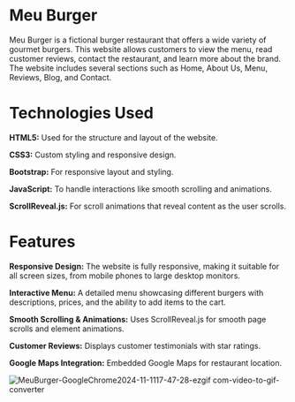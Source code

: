 # Meu Burger

Meu Burger is a fictional burger restaurant that offers a wide variety of gourmet burgers. This website allows customers to view the menu, read customer reviews, contact the restaurant, and learn more about the brand. The website includes several sections such as Home, About Us, Menu, Reviews, Blog, and Contact.

# Technologies Used

**HTML5:** Used for the structure and layout of the website.

**CSS3:** Custom styling and responsive design.

**Bootstrap:** For responsive layout and styling.

**JavaScript:** To handle interactions like smooth scrolling and animations.

**ScrollReveal.js:** For scroll animations that reveal content as the user scrolls.

# Features

**Responsive Design:** The website is fully responsive, making it suitable for all screen sizes, from mobile phones to large desktop monitors.

**Interactive Menu:** A detailed menu showcasing different burgers with descriptions, prices, and the ability to add items to the cart.

**Smooth Scrolling & Animations:** Uses ScrollReveal.js for smooth page scrolls and element animations.

**Customer Reviews:** Displays customer testimonials with star ratings.

**Google Maps Integration:** Embedded Google Maps for restaurant location.

![MeuBurger-GoogleChrome2024-11-1117-47-28-ezgif com-video-to-gif-converter](https://github.com/user-attachments/assets/e73aafac-31b3-4fc1-b179-0ae809260659)
